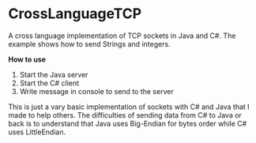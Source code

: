 # CrossLanguageTCP
A cross language implementation of TCP sockets in Java and C#. The example shows how to send Strings and integers. 

<strong>How to use</strong>
<ol>
  <li>Start the Java server</li>
  <li>Start the C# client</li>
  <li>Write message in console to send to the server</li>
</ol>

This is just a vary basic implementation of sockets with C# and Java that I made to help others. The difficulties of sending data from C# to Java or back is to understand that Java uses Big-Endian for bytes order while C# uses LittleEndian.
